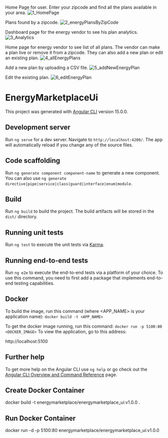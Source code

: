 Home Page for user. Enter your zipcode and find all the plans available in your area.
![1_HomePage](https://github.com/khushalsagar04/energy-marketplace/assets/63873590/a3d01bd2-f4fc-4223-9dbd-6b7729eee034)

Plans found by a zipcode.
![2_energyPlansByZipCode](https://github.com/khushalsagar04/energy-marketplace/assets/63873590/a77ef37e-149b-44a7-ab60-37e61bd0c9f8)

Dashboard page for the energy vendor to see his plan analytics.
![3_Analytics](https://github.com/khushalsagar04/energy-marketplace/assets/63873590/bd677c3e-42c6-4ec4-bc50-f3fbe89fe086)

Home page for energy vendor to see list of all plans. The vendor can make a plan live or remove it from a zipcode. They can also add a new plan or edit an existing plan.
![4_allEnergyPlans](https://github.com/khushalsagar04/energy-marketplace/assets/63873590/e6b3e348-2868-46ff-9b6d-28b752bef8be)

Add a new plan by uploading a CSV file.
![5_addNewEnergyPlan](https://github.com/khushalsagar04/energy-marketplace/assets/63873590/479aaa3d-fc6f-49e7-97e6-5a4f6a5ea658)

Edit the existing plan.
![6_editEnergyPlan](https://github.com/khushalsagar04/energy-marketplace/assets/63873590/9441d0d3-5130-4d86-9a6e-e52384609383)


# EnergyMarketplaceUi

This project was generated with [Angular CLI](https://github.com/angular/angular-cli) version 15.0.0.

## Development server

Run `ng serve` for a dev server. Navigate to `http://localhost:4200/`. The app will automatically reload if you change any of the source files.

## Code scaffolding

Run `ng generate component component-name` to generate a new component. You can also use `ng generate directive|pipe|service|class|guard|interface|enum|module`.

## Build

Run `ng build` to build the project. The build artifacts will be stored in the `dist/` directory.

## Running unit tests

Run `ng test` to execute the unit tests via [Karma](https://karma-runner.github.io).

## Running end-to-end tests

Run `ng e2e` to execute the end-to-end tests via a platform of your choice. To use this command, you need to first add a package that implements end-to-end testing capabilities.

## Docker

To build the image, run this command (where <APP_NAME> is your application name):
`docker build -t <APP_NAME>`

To get the docker image running, run this command:
`docker run -p 5100:80 <DOCKER_IMAGE>`
To view the application, go to this address:

http://localhost:5100

## Further help

To get more help on the Angular CLI use `ng help` or go check out the [Angular CLI Overview and Command Reference](https://angular.io/cli) page.

## Create Docker Container

docker build -t energymarketplace/energymarketplace_ui:v1.0.0 .

## Run Docker Container

docker run -d -p 5100:80 energymarketplace/energymarketplace_ui:v1.0.0

